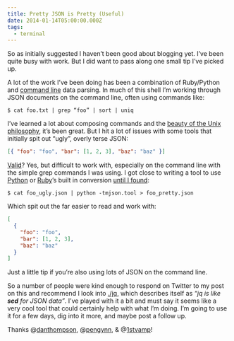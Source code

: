 ```yaml
---
title: Pretty JSON is Pretty (Useful)
date: 2014-01-14T05:00:00.000Z
tags:
  - terminal
---
```


So as initially suggested I haven’t been good about blogging yet. I’ve been quite busy with work. But I did want to pass along one small tip I’ve picked up.

A lot of the work I’ve been doing has been a combination of Ruby/Python and [command line](https://github.com/eyenx/omzsh) data parsing. In much of this shell I’m working through JSON documents on the command line, often using commands like:

```shell
$ cat foo.txt | grep “foo” | sort | uniq
```

I’ve learned a lot about composing commands and the [beauty of the Unix philosophy](http://www.faqs.org/docs/artu/ch01s06.html), it’s been great. But I hit a lot of issues with some tools that initially spit out “ugly”, overly terse JSON:

```json
[{ "foo": "foo", "bar": [1, 2, 3], "baz": "baz" }]
```

[Valid](http://jsonlint.com/)? Yes, but difficult to work with, especially on the command line with the simple grep commands I was using. I got close to writing a tool to use [Python](http://www.python.org/) or [Ruby](https://www.ruby-lang.org/en/)’s built in conversion [until I found](http://stackoverflow.com/questions/352098/how-can-i-pretty-print-json):

```shell
$ cat foo_ugly.json | python -tmjson.tool > foo_pretty.json
```

Which spit out the far easier to read and work with:

```json
[
  {
    "foo": "foo",
    "bar": [1, 2, 3],
    "baz": "baz"
  }
]
```

Just a little tip if you’re also using lots of JSON on the command line.

So a number of people were kind enough to respond on Twitter to my post on this and recommend I look into [./jq](http://stedolan.github.io/jq/), which describes itself as _“jq is like **sed** for JSON data”_. I’ve played with it a bit and must say it seems like a very cool tool that could certainly help with what I’m doing. I’m going to use it for a few days, dig into it more, and maybe post a follow up.

Thanks @[danthompson](http://whoisdanthompson.com/), @[pengynn](http://wynn.fm/), & @[1stvamp](http://1stvamp.org/)!
